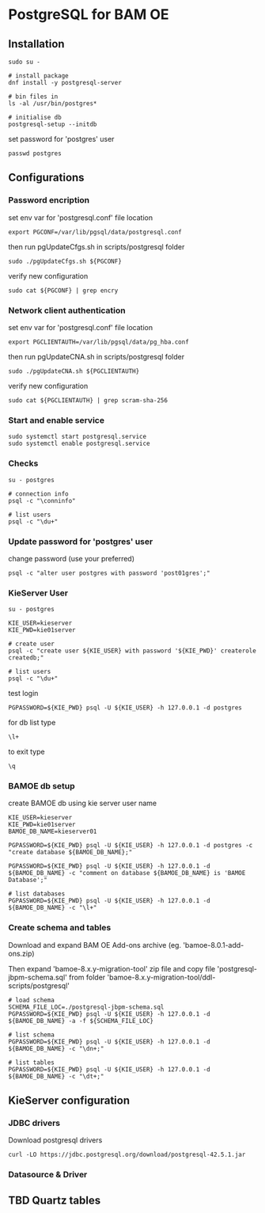# PostgreSQL for BAM OE

## Installation

```
sudo su -

# install package
dnf install -y postgresql-server

# bin files in
ls -al /usr/bin/postgres*

# initialise db
postgresql-setup --initdb
```

set password for 'postgres' user
```
passwd postgres
```

## Configurations

### Password encription

set env var for 'postgresql.conf' file location
```
export PGCONF=/var/lib/pgsql/data/postgresql.conf
```

then run pgUpdateCfgs.sh in scripts/postgresql folder
```
sudo ./pgUpdateCfgs.sh ${PGCONF}
```

verify new configuration
```
sudo cat ${PGCONF} | grep encry
```

### Network client authentication

set env var for 'postgresql.conf' file location
```
export PGCLIENTAUTH=/var/lib/pgsql/data/pg_hba.conf
```

then run pgUpdateCNA.sh in scripts/postgresql folder
```
sudo ./pgUpdateCNA.sh ${PGCLIENTAUTH}
```

verify new configuration
```
sudo cat ${PGCLIENTAUTH} | grep scram-sha-256
```

### Start and enable service

```
sudo systemctl start postgresql.service
sudo systemctl enable postgresql.service
```

### Checks

```
su - postgres

# connection info
psql -c "\conninfo"

# list users
psql -c "\du+"
```

### Update password for 'postgres' user

change password (use your preferred)
```
psql -c "alter user postgres with password 'post01gres';"
```

### KieServer User

```
su - postgres

KIE_USER=kieserver
KIE_PWD=kie01server

# create user
psql -c "create user ${KIE_USER} with password '${KIE_PWD}' createrole createdb;"

# list users
psql -c "\du+"
```

test login
```
PGPASSWORD=${KIE_PWD} psql -U ${KIE_USER} -h 127.0.0.1 -d postgres
```

for db list type
```
\l+
```

to exit type
```
\q
```

### BAMOE db setup

create BAMOE db using kie server user name
```
KIE_USER=kieserver
KIE_PWD=kie01server
BAMOE_DB_NAME=kieserver01

PGPASSWORD=${KIE_PWD} psql -U ${KIE_USER} -h 127.0.0.1 -d postgres -c "create database ${BAMOE_DB_NAME};"

PGPASSWORD=${KIE_PWD} psql -U ${KIE_USER} -h 127.0.0.1 -d ${BAMOE_DB_NAME} -c "comment on database ${BAMOE_DB_NAME} is 'BAMOE Database';"

# list databases
PGPASSWORD=${KIE_PWD} psql -U ${KIE_USER} -h 127.0.0.1 -d ${BAMOE_DB_NAME} -c "\l+"
```

### Create schema and tables

Download and expand BAM OE Add-ons archive (eg. 'bamoe-8.0.1-add-ons.zip)

Then expand 'bamoe-8.x.y-migration-tool' zip file and copy file 'postgresql-jbpm-schema.sql' from folder 'bamoe-8.x.y-migration-tool/ddl-scripts/postgresql'

```
# load schema
SCHEMA_FILE_LOC=./postgresql-jbpm-schema.sql
PGPASSWORD=${KIE_PWD} psql -U ${KIE_USER} -h 127.0.0.1 -d ${BAMOE_DB_NAME} -a -f ${SCHEMA_FILE_LOC}

# list schema
PGPASSWORD=${KIE_PWD} psql -U ${KIE_USER} -h 127.0.0.1 -d ${BAMOE_DB_NAME} -c "\dn+;"

# list tables
PGPASSWORD=${KIE_PWD} psql -U ${KIE_USER} -h 127.0.0.1 -d ${BAMOE_DB_NAME} -c "\dt+;"
```

## KieServer configuration


### JDBC drivers

Download postgresql drivers

```
curl -LO https://jdbc.postgresql.org/download/postgresql-42.5.1.jar
```


### Datasource & Driver


## TBD Quartz tables